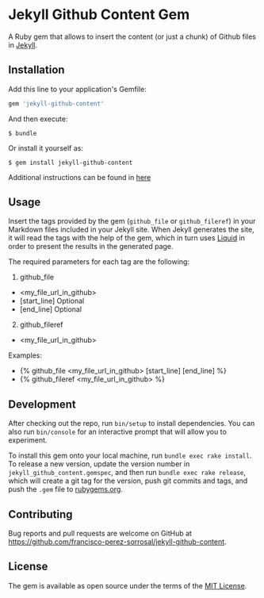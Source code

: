 # Jekyll Github Content Gem

A Ruby gem that allows to insert the content (or just a chunk) of Github files in [Jekyll](https://jekyllrb.com/).

## Installation

Add this line to your application's Gemfile:

```ruby
gem 'jekyll-github-content'
```

And then execute:

    $ bundle

Or install it yourself as:

    $ gem install jekyll-github-content

Additional instructions can be found in [here](https://rubygems.org/gems/jekyll_github_content/versions/0.0.3)

## Usage

Insert the tags provided by the gem (`github_file` or `github_fileref`) in your Markdown files included in your Jekyll
site. When Jekyll generates the site, it will read the tags with the help of the gem, which in turn uses [Liquid](https://shopify.github.io/liquid/)
in order to present the results in the generated page.

The required parameters for each tag are the following:

1. github_file
  * \<my_file_url_in_github\>
  * [start_line] Optional
  * [end_line] Optional
2. github_fileref
  * \<my_file_url_in_github\>

Examples:
* {% github_file \<my_file_url_in_github\> [start_line] [end_line] %}
* {% github_fileref \<my_file_url_in_github\> %}

## Development

After checking out the repo, run `bin/setup` to install dependencies. You can also run `bin/console` for an interactive
prompt that will allow you to experiment.

To install this gem onto your local machine, run `bundle exec rake install`. To release a new version, update the
version number in `jekyll_github_content.gemspec`, and then run `bundle exec rake release`, which will create a git tag for the version,
push git commits and tags, and push the `.gem` file to [rubygems.org](https://rubygems.org).

## Contributing

Bug reports and pull requests are welcome on GitHub at https://github.com/francisco-perez-sorrosal/jekyll-github-content.

## License

The gem is available as open source under the terms of the [MIT License](http://opensource.org/licenses/MIT).
